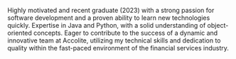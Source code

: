 Highly motivated and recent graduate (2023) with a strong passion for software development and a proven ability to learn new technologies quickly. Expertise in Java and Python, with a solid understanding of object-oriented concepts. Eager to contribute to the success of a dynamic and innovative team at Accolite, utilizing my technical skills and dedication to quality within the fast-paced environment of the financial services industry.
<!---
Shaik-36/Shaik-36 is a ✨ special ✨ repository because its `README.md` (this file) appears on your GitHub profile.
You can click the Preview link to take a look at your changes.
--->

